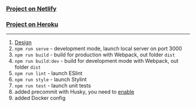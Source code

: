 ### [Project on Netlify](https://soft-chaja-560aab.netlify.app/)

### [Project on Heroku](https://djappmalina.herokuapp.com/)

---

1. [Design](<https://www.figma.com/file/6XoCAAkl96GaOJNv38rPu3/Chat_external_link-(Copy)?node-id=0%3A1>)
2. `npm run serve` - development mode, launch local server on port 3000
3. `npm run build` - build for production with Webpack, out folder `dist`
4. `npm run build:dev` - build for development mode with Webpack, out folder `dist`
5. `npm run lint` - launch ESlint
6. `npm run style` - launch Stylint
7. `npm run test` - launch unit tests
8. added precommit with Husky, you need to [enable](https://stackoverflow.com/questions/8598639/why-is-my-git-pre-commit-hook-not-executable-by-default)
9. added Docker config
